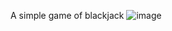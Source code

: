 A simple game of blackjack
![image](https://github.com/user-attachments/assets/e6a0ed83-2cf4-4f6d-87c2-c8e09a5d102b)

